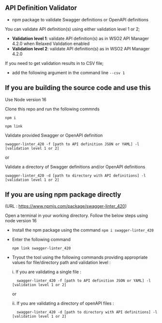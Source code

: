 ## API Definition Validator

- npm package to validate Swagger definitions or OpenAPI definitions

You can validate API definition(s) using either validation level 1 or 2;
- **Validation level 1**: validate API definition(s) as in WSO2 API Manager 4.2.0 when Relaxed Validation enabled
- **Validation level 2**: validate API definition(s) as in WSO2 API Manager 4.2.0

If you need to get validation results in to CSV file;
- add the following argument in the command line
  `--csv 1`
  
## If you are building the source code and use this

Use Node version 16

Clone this repo and run the following commnds

`npm i`

`npm link`

Validate provided Swagger or OpenAPI definition

`swagger-linter_420 -f [path to API definition JSON or YAML] -l [validation level 1 or 2]`

or

Validate a directory of Swagger definitions and/or OpenAPI definitions

`swagger-linter_420 -d [path to directory with API definitions] -l [validation level 1 or 2]`

## If you are using npm package directly

(URL : https://www.npmjs.com/package/swagger-linter_420)

Open a terminal in your working directory. Follow the below steps using node version 16

- Install the npm package using the command ```npm i swagger-linter_420```
- Enter the following command

    ```npm link swagger-linter_420```
- Tryout the tool using the following commands providing appropriate values for file/directory path and validation level :

    i. If you are validating a single file :

        swagger-linter_420 -f [path to API definition JSON or YAML] -l [validation level 1 or 2]

    or

    ii. If you are validating a directory of openAPI files :

        swagger-linter_420 -d [path to directory with API definitions] -l [validation level 1 or 2]

